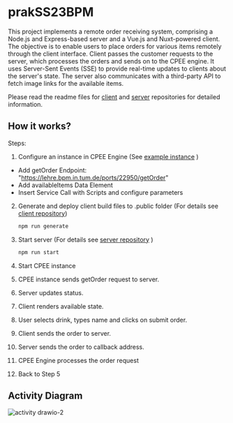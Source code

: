 # prakSS23BPM

This project implements a remote order receiving system, comprising a Node.js and Express-based server and a Vue.js and Nuxt-powered client. The objective is to enable users to place orders for various items remotely through the client interface. Client passes the customer requests to the server, which processes the orders and sends on to the CPEE engine. It uses Server-Sent Events (SSE) to provide real-time updates to clients about the server's state. The server also communicates with a third-party API to fetch image links for the available items.

Please read the readme files for [client](https://github.com/MertAksehirlioglu/prakss23) and [server](https://github.com/MertAksehirlioglu/prakss23server) repositories for detailed information.

## How it works?

Steps: 

1. Configure an instance in CPEE Engine (See [example instance](https://cpee.org/flow/?monitor=https://cpee.org/flow/engine/18252/) )
  - Add getOrder Endpoint: "https://lehre.bpm.in.tum.de/ports/22950/getOrder"
  - Add availableItems Data Element
  - Insert Service Call with Scripts and configure parameters

2. Generate and deploy client build files to .public folder (For details see [client repository](https://github.com/MertAksehirlioglu/prakss23))
   ``` bash
   npm run generate
   ```
  
3. Start server (For details see [server repository](https://github.com/MertAksehirlioglu/prakss23server) )
   ``` bash
   npm run start
   ```
4. Start CPEE instance
5. CPEE instance sends getOrder request to server.
6. Server updates status.
7. Client renders available state.
8. User selects drink, types name and clicks on submit order.
9. Client sends the order to server.
10. Server sends the order to callback address.
11. CPEE Engine processes the order request
12. Back to Step 5
     

## Activity Diagram

![activity drawio-2](https://github.com/MertAksehirlioglu/prakSS23BPM/assets/23525970/06cc8ed4-5180-48d6-82b8-44afb742fdd1)
